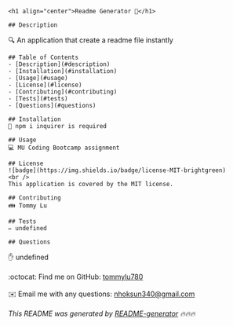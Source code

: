 
    <h1 align="center">Readme Generator 👋</h1>

    ## Description
🔍 An application that create a readme file instantly

    ## Table of Contents
    - [Description](#description)
    - [Installation](#installation)
    - [Usage](#usage)
    - [License](#license)
    - [Contributing](#contributing)
    - [Tests](#tests)
    - [Questions](#questions)

    ## Installation
    💾 npm i inquirer is required

    ## Usage
    💻 MU Coding Bootcamp assignment

    ## License
    ![badge](https://img.shields.io/badge/license-MIT-brightgreen)
    <br />
    This application is covered by the MIT license.

    ## Contributing
    👪 Tommy Lu

    ## Tests
    ✏️ undefined

    ## Questions
  ✋ undefined<br />
      <br />
      :octocat: Find me on GitHub: [tommylu780](https://github.com/tommylu780)<br />
      <br />
      ✉️ Email me with any questions: nhoksun340@gmail.com<br /><br />
      _This README was generated by [README-generator](https://github.com/tommylu780/README-generator) 🔥🔥🔥_
